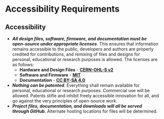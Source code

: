 # Accessibility Requirements

## Accessibility

- ***All design files, software, firmware, and documentation must be open-source under appropriate licenses***. This ensures that information remains accessible to the public, developers and authors are properly credited for contributions, and remixing of files and designs for personal, educational or research purposes is allowed. The licenses are as follows:
    - **Hardware and Design Files** - **[CERN-OHL-S v2](https://ohwr.org/cern_ohl_s_v2.pdf)**
    - **Software and Firmware** - **[MIT](https://opensource.org/license/mit)**
    - **Documentation** - **[CC BY-SA 4.0](https://creativecommons.org/licenses/by-sa/4.0/)**
- ***Nothing can be patented***. Everything shall remain available for personal, educational or research purposes. Commercial use will be allowed. Patents stifle and inhibit freely accessible innovation for all, and go against the very principles of open-source work. 
- ***Project files, documentation, and downloads will all be served through GitHub.*** Alternate hosting locations for files will be determined.
